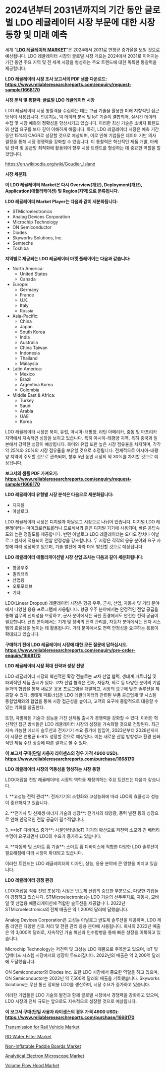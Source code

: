 <p><h1>2024년부터 2031년까지의 기간 동안 글로벌 LDO 레귤레이터 시장 부문에 대한 시장 동향 및 미래 예측</h1></p><p>세계 "<strong><a href="https://www.reliableresearchreports.com/ldo-regulator-r1668170?utm_campaign=105&utm_medium=8&utm_source=Github&utm_content=ia&utm_term=26092024&utm_id=ldo-regulator">LDO 레귤레이터 MARKET</a></strong>"은 2024에서 2031로 연평균 증가율을 보일 것으로 예상됩니다. LDO 레귤레이터 시장의 글로벌 시장 개요는 2024에서 2031로 이어지는 기간 동안 주요 지역 및 전 세계 시장을 형성하는 주요 트렌드에 대한 독특한 통찰력을 제공합니다.</p>
<p><strong>LDO 레귤레이터 시장 조사 보고서의 PDF 샘플 다운로드: <a href="https://www.reliableresearchreports.com/enquiry/request-sample/1668170?utm_campaign=105&utm_medium=8&utm_source=Github&utm_content=ia&utm_term=26092024&utm_id=ldo-regulator">https://www.reliableresearchreports.com/enquiry/request-sample/1668170</a></strong></p>
<p><strong>시장 분석 및 통찰력: 글로벌 LDO 레귤레이터 시장</strong></p>
<p><p>LDO 레귤레이터 시장 통찰력을 수집하는 데는 고급 기술을 활용한 미래 지향적인 접근 방식이 사용됩니다. 인공지능, 빅 데이터 분석 및 IoT 기술이 결합되어, 실시간 데이터 수집 및 시장 예측의 정확성을 향상시키고 있습니다. 이러한 최신 기술은 소비자 트렌드와 산업 요구를 보다 깊이 이해하게 해줍니다. 특히, LDO 레귤레이터 시장은 예측 기간 동안 15%의 CAGR로 성장할 것으로 예상되며, 이로 인해 기업들은 데이터 기반 의사 결정을 통해 시장 경쟁력을 강화할 수 있습니다. 이 통찰력은 혁신적인 제품 개발, 마케팅 전략 및 공급망 최적화에 활용되어 향후 시장 트렌드를 형성하는 데 중요한 역할을 할 것입니다.</p></p>
<p><a href="%7CAUTHORITHY_DOMAIN_URL%7C?utm_campaign=105&utm_medium=8&utm_source=Github&utm_content=ia&utm_term=26092024&utm_id=ldo-regulator">https://en.wikipedia.org/wiki/Goudier_Island</a></p>
<p><strong>시장 세분화:</strong></p>
<p><strong>이 LDO 레귤레이터 Market은 다시 Overview(개요), Deployment(개요), Application(애플리케이션) 및 Region(지역)으로 분류됩니다.</strong></p>
<p><strong>LDO 레귤레이터 Market Player는 다음과 같이 세분화됩니다:</strong></p>
<p><ul><li>STMicroelectronics</li><li>Analog Devices Corporation</li><li>Microchip Technology</li><li>ON Semiconductor</li><li>Diodes</li><li>Skyworks Solutions, Inc.</li><li>Semtechs</li><li>Toshiba</li></ul></p>
<p><strong>지역별로 제공되는 LDO 레귤레이터 마켓 플레이어는 다음과 같습니다:</strong></p>
<p><ul>
    <li>
        North America:
        <ul>
            <li>United States</li>
            <li>Canada</li>
        </ul>
    </li>
    <li>
        Europe:
        <ul>
            <li>Germany</li>
            <li>France</li>
            <li>U.K.</li>
            <li>Italy</li>
            <li>Russia</li>
        </ul>
    </li>
    <li>
        Asia-Pacific:
        <ul>
            <li>China</li>
            <li>Japan</li>
            <li>South Korea</li>
            <li>India</li>
            <li>Australia</li>
            <li>China Taiwan</li>
            <li>Indonesia</li>
            <li>Thailand</li>
            <li>Malaysia</li>
        </ul>
    </li>
    <li>
        Latin America:
        <ul>
            <li>Mexico</li>
            <li>Brazil</li>
            <li>Argentina Korea</li>
            <li>Colombia</li>
        </ul>
    </li>
    <li>
        Middle East & Africa:
        <ul>
            <li>Turkey</li>
            <li>Saudi</li>
            <li>Arabia</li>
            <li>UAE</li>
            <li>Korea</li>
        </ul>
    </li>
    </ul></p>
<p><p>LDO 레귤레이터 시장은 북미, 유럽, 아시아-태평양, 라틴 아메리카, 중동 및 아프리카 지역에서 지속적인 성장을 보이고 있습니다. 특히 아시아-태평양 지역, 특히 중국과 일본에서 강력한 성장이 예상됩니다. 북미와 유럽 또한 높은 시장 점유율을 차지하며, 각각 약 25%와 20%의 시장 점유율을 보유할 것으로 추정됩니다. 전체적으로 아시아-태평양 지역이 주도할 것으로 관측되며, 향후 5년 동안 시장의 약 30%를 차지할 것으로 예상됩니다.</p></p>
<p><strong>보고서의 샘플 PDF 가져오기: <a href="https://www.reliableresearchreports.com/enquiry/request-sample/1668170?utm_campaign=105&utm_medium=8&utm_source=Github&utm_content=ia&utm_term=26092024&utm_id=ldo-regulator">https://www.reliableresearchreports.com/enquiry/request-sample/1668170</a></strong></p>
<p><strong>LDO 레귤레이터 유형별 시장 분석은 다음으로 세분화됩니다:</strong></p>
<p><ul><li>디지털</li><li>아날로그</li></ul></p>
<p><p>LDO 레귤레이터 시장은 디지털과 아날로그 시장으로 나뉘어 있습니다. 디지털 LDO 레귤레이터는 마이크로컨트롤러나 프로세서와 같은 디지털 기기에 사용되며, 빠른 응답속도와 높은 정밀도를 제공합니다. 반면 아날로그 LDO 레귤레이터는 오디오 장치나 아날로그 센서에 적용되어 전압 안정성을 강조합니다. 두 시장은 각각의 응용 분야와 요구 사항에 따라 성장하고 있으며, 기술 발전에 따라 더욱 발전할 것으로 예상됩니다.</p></p>
<p><strong>LDO 레귤레이터 애플리케이션별 시장 산업 조사는 다음과 같이 세분화됩니다:</strong></p>
<p><ul><li>항공우주</li><li>밀리터리</li><li>산업용</li><li>오토모티브</li><li>기타</li></ul></p>
<p><p>LDO(Linear Dropout) 레귤레이터 시장은 항공 우주, 군사, 산업, 자동차 및 기타 분야에서 다양한 응용 프로그램에 사용됩니다. 항공 우주 분야에서는 안정적인 전압 공급을 통해 임무의 신뢰성을 보장하고, 군사 분야에서는 극한 환경에서도 안전한 전력 공급이 필요합니다. 산업 분야에서는 기계 및 장비의 전력 관리를, 자동차 분야에서는 전자 시스템의 효율성을 높이는 데 활용됩니다. 기타 분야에서도 전력 안정성을 요구하는 응용이 확대되고 있습니다.</p></p>
<p><strong>구매하기 전에 LDO 레귤레이터 시장에 대한 모든 질문에 답하십시오. <a href="https://www.reliableresearchreports.com/enquiry/pre-order-enquiry/1668170?utm_campaign=105&utm_medium=8&utm_source=Github&utm_content=ia&utm_term=26092024&utm_id=ldo-regulator">https://www.reliableresearchreports.com/enquiry/pre-order-enquiry/1668170</a></strong></p>
<p><strong>LDO 레귤레이터 시장 확대 전략과 성장 전망</strong></p>
<p><p>LDO 레귤레이터 시장의 혁신적인 확장 전술로는 교차 산업 협력, 생태계 파트너십 및 파괴적인 제품 출시가 있다. 교차 산업 협력은 전자, 자동차, 의료 등 다양한 분야의 기업들과의 협업을 통해 새로운 응용 프로그램을 개발하고, 시장의 요구에 맞춘 솔루션을 제공할 수 있다. 생태계 파트너십은 LDO 레귤레이터와 관련된 부품 공급업체 및 시스템 통합업체와의 협업을 통해 시장 접근성을 높이고, 고객의 요구에 종합적으로 대응할 수 있는 기회를 창출한다.</p><p>또한, 차별화된 기술과 성능을 가진 신제품 출시가 경쟁력을 강화할 수 있다. 이러한 혁신적인 접근 방식들은 LDO 레귤레이터 시장의 성장을 가속화할 것으로 전망된다. 최근 지속 가능한 에너지 솔루션과 전자기기 수요 증가에 힘입어, 2023년부터 2028년까지 이 시장은 연평균 6-8% 성장할 것으로 예상된다. 이는 새로운 산업 방향성과 환경 친화적인 제품 수요 상승에 따른 결과로 볼 수 있다.</p></p>
<p><strong>이 보고서 구매(단일 사용자 라이센스의 경우 가격 4900 USD): <a href="https://www.reliableresearchreports.com/purchase/1668170?utm_campaign=105&utm_medium=8&utm_source=Github&utm_content=ia&utm_term=26092024&utm_id=ldo-regulator">https://www.reliableresearchreports.com/purchase/1668170</a></strong></p>
<p><strong>LDO 레귤레이터 시장의 역동성을 형성하는 시장 동향</strong></p>
<p><p>LDO(저잡음 전압 레귤레이터) 시장의 역학을 재정의하는 주요 트렌드는 다음과 같습니다.</p><p>1. **고성능 전력 관리**: 전자기기의 소형화와 고성능화에 따라 LDO의 효율성과 성능이 중요해지고 있습니다.</p><p>2. **전기차 및 신재생 에너지 기술의 성장**: 전기차와 태양광, 풍력 발전 등의 성장으로 인해 안정적인 전압 공급이 필수적입니다.</p><p>3. **IoT 디바이스 증가**: 사물인터넷(IoT) 기기의 확산으로 저전력 소모와 긴 배터리 수명이 요구되면서 LDO의 수요가 증가하고 있습니다.</p><p>4. **자동화 및 스마트 홈 기술**: 스마트 홈 디바이스에 적합한 다양한 LDO 솔루션이 필요해짐에 따라 시장이 확대되고 있습니다.</p><p>이러한 트렌드는 LDO 레귤레이터의 디자인, 성능, 응용 분야에 큰 영향을 미치고 있습니다.</p></p>
<p><strong>LDO 레귤레이터 경쟁 환경</strong></p>
<p><p>LDO(저잡음 직류 전압 조정기) 시장은 반도체 산업의 중요한 부분으로, 다양한 기업들이 경쟁하고 있습니다. STMicroelectronics는 LDO 기술의 선두주자로, 자동차, 모바일 및 산업용 애플리케이션에 적합한 솔루션을 제공합니다. 2022년 STMicroelectronics의 전체 매출은 약 1,200억 달러에 달했습니다.</p><p>Analog Devices Corporation은 고성능 아날로그 반도체 솔루션을 제공하며, LDO 제품 라인은 다양한 신호 처리 및 전원 관리 응용 분야에 사용됩니다. 회사의 2022년 매출은 약 3,000억 달러로, 지속적인 기술 혁신과 인수합병을 통해 빠른 성장을 이룩하고 있습니다.</p><p>Microchip Technology는 저전력 및 고성능 LDO 제품으로 주목받고 있으며, IoT 및 임베디드 시스템 시장에서의 성장이 두드러집니다. 2022년의 매출은 약 2,200억 달러에 도달했습니다.</p><p>ON Semiconductor와 Diodes Inc. 또한 LDO 시장에서 중요한 역할을 하고 있으며, ON Semiconductor는 2022년 약 7,500억 달러의 매출을 기록했습니다. Skyworks Solutions는 무선 통신 장비용 LDO를 생산하며, 시장 수요가 증가하고 있습니다.</p><p>이러한 기업들은 LDO 기술의 발전과 함께 글로벌 시장에서 경쟁력을 강화하고 있으며, LDO 시장의 전체 규모는 앞으로도 지속적으로 성장할 것으로 예상됩니다.</p></p>
<p><strong>이 보고서 구매(단일 사용자 라이센스의 경우 가격 4900 USD): <a href="https://www.reliableresearchreports.com/purchase/1668170?utm_campaign=105&utm_medium=8&utm_source=Github&utm_content=ia&utm_term=26092024&utm_id=ldo-regulator">https://www.reliableresearchreports.com/purchase/1668170</a></strong></p>
<p><p><a href="https://github.com/arionmp/Market-Research-Report-List-5/blob/main/transmission-for-rail-vehicle-market.md?utm_campaign=105&utm_medium=8&utm_source=Github&utm_content=ia&utm_term=26092024&utm_id=ldo-regulator">Transmission for Rail Vehicle Market</a></p><p><a href="https://issuu.com/reportprime-2/docs/ro-water-filter-market-size-2030.pp_2bf0984b4df60e?utm_campaign=105&utm_medium=8&utm_source=Github&utm_content=ia&utm_term=26092024&utm_id=ldo-regulator">RO Water Filter Market</a></p><p><a href="https://github.com/petbigbeepjn/Market-Research-Report-List-1/blob/main/non-inflatable-paddle-boards-market.md?utm_campaign=105&utm_medium=8&utm_source=Github&utm_content=ia&utm_term=26092024&utm_id=ldo-regulator">Non-Inflatable Paddle Boards Market</a></p><p><a href="https://www.linkedin.com/pulse/global-analytical-electron-microscope-market-sector-types-lmqke?trackingId=Vo66gf%2BBSMCytThUQAJQ9w%3D%3D&utm_campaign=105&utm_medium=8&utm_source=Github&utm_content=ia&utm_term=26092024&utm_id=ldo-regulator">Analytical Electron Microscope Market</a></p><p><a href="https://www.linkedin.com/pulse/global-volume-flow-hood-market-analysis-key-trends-future-projections-ag8ne?utm_campaign=105&utm_medium=8&utm_source=Github&utm_content=ia&utm_term=26092024&utm_id=ldo-regulator">Volume Flow Hood Market</a></p></p>